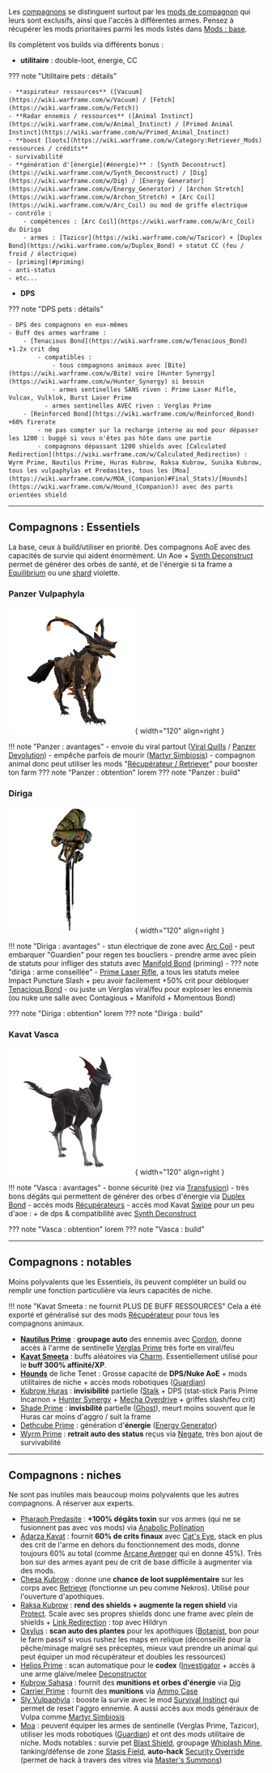 Les [compagnons](https://wiki.warframe.com/w/Companion) se distinguent surtout par les [mods de compagnon](https://wiki.warframe.com/w/Companion_Mods) qui leurs sont exclusifs, ainsi que l'accès à différentes armes. Pensez à récupérer les mods prioritaires parmi les mods listés dans [Mods : base](#mods--base).


Ils complètent vos builds via différents bonus :

- **utilitaire** : double-loot, énergie, CC

??? note "Utilitaire pets : détails"

    - **aspirateur ressources** ([Vacuum](https://wiki.warframe.com/w/Vacuum) / [Fetch](https://wiki.warframe.com/w/Fetch))
    - **Radar ennemis / ressources** ([Animal Instinct](https://wiki.warframe.com/w/Animal_Instinct) / [Primed Animal Instinct](https://wiki.warframe.com/w/Primed_Animal_Instinct)
    - **boost [loots](https://wiki.warframe.com/w/Category:Retriever_Mods) ressources / crédits**
    - survivabilité
    - **génération d'[énergie](#énergie)** : [Synth Deconstruct](https://wiki.warframe.com/w/Synth_Deconstruct) / [Dig](https://wiki.warframe.com/w/Dig) / [Energy Generator](https://wiki.warframe.com/w/Energy_Generator) / [Archon Stretch](https://wiki.warframe.com/w/Archon_Stretch) + [Arc Coil](https://wiki.warframe.com/w/Arc_Coil) ou mod de griffe electrique
    - contrôle :
        - compétences : [Arc Coil](https://wiki.warframe.com/w/Arc_Coil) du Diriga
        - armes : [Tazicor](https://wiki.warframe.com/w/Tazicor) + [Duplex Bond](https://wiki.warframe.com/w/Duplex_Bond) + statut CC (feu / froid / électrique)
    - [priming](#priming)
    - anti-status
    - etc...

- **DPS**

??? note "DPS pets : détails"

    - DPS des compagnons en eux-mêmes
    - Buff des armes warframe : 
        - [Tenacious Bond](https://wiki.warframe.com/w/Tenacious_Bond) +1.2x crit dmg
            - compatibles : 
                - tous compagnons animaux avec [Bite](https://wiki.warframe.com/w/Bite) voire [Hunter Synergy](https://wiki.warframe.com/w/Hunter_Synergy) si besoin
                - armes sentinelles SANS riven : Prime Laser Rifle, Vulcax, Vulklok, Burst Laser Prime
              - armes sentinelles AVEC riven : Verglas Prime
        - [Reinforced Bond](https://wiki.warframe.com/w/Reinforced_Bond) +60% firerate
            - ne pas compter sur la recharge interne au mod pour dépasser les 1200 : buggé si vous n'êtes pas hôte dans une partie
            - compagnons dépassant 1200 shields avec [Calculated Redirection](https://wiki.warframe.com/w/Calculated_Redirection) : Wyrm Prime, Nautilus Prime, Huras Kubrow, Raksa Kubrow, Sunika Kubrow, tous les vulpaphylas et Predasites, tous les [Moa](https://wiki.warframe.com/w/MOA_(Companion)#Final_Stats)/[Hounds](https://wiki.warframe.com/w/Hound_(Companion)) avec des parts orientées shield

-------------

## **Compagnons : Essentiels**
La base, ceux à build/utiliser en priorité. Des compagnons AoE avec des capacités de survie qui aident énormément. Un Aoe + [Synth Deconstruct](https://wiki.warframe.com/w/Synth_Deconstruct) permet de générer des orbes de santé, et de l'énergie si ta frame a [Equilibrium](https://wiki.warframe.com/w/Equilibrium) ou une [shard](https://wiki.warframe.com/w/Archon_Shard) violette.


### **Panzer Vulpaphyla** 
![Panzer Vulpaphyla](../assets/steelpath/PanzerVulpaphyla.png){ width="120" align=right }

!!! note "Panzer : avantages"
    - envoie du viral partout ([Viral Quills](https://wiki.warframe.com/w/Viral_Quills) / [Panzer Devolution](https://wiki.warframe.com/w/Panzer_Devolution))
    - empêche parfois de mourir ([Martyr Simbiosis](https://wiki.warframe.com/w/Martyr_Symbiosis))
    - compagnon animal donc peut utiliser les mods "[Récupérateur / Retriever](https://wiki.warframe.com/w/Category:Retriever_Mods)" pour booster ton farm
??? note "Panzer : obtention"
    lorem
??? note "Panzer : build"

### **Diriga**
![Diriga](../assets/steelpath/Diriga.webp){ width="120" align=right }

!!! note "Diriga : avantages"
    - stun électrique de zone avec [Arc Coil](https://wiki.warframe.com/w/Arc_Coil)
    - peut embarquer "Guardien" pour regen tes boucliers
    - prendre arme avec plein de statuts pour infliger des statuts avec [Manifold Bond](https://wiki.warframe.com/w/Manifold_Bond) (priming)
    - ??? note "diriga : arme conseillée" 
        - [Prime Laser Rifle](https://wiki.warframe.com/w/Prime_Laser_Rifle), a tous les statuts melee Impact Puncture Slash + peu avoir facilement +50% crit pour débloquer [Tenacious Bond](https://wiki.warframe.com/w/Tenacious_Bond)
        - ou juste un Verglas viral/feu pour exploser les ennemis (ou nuke une salle avec Contagious + Manifold + Momentous Bond)

??? note "Diriga : obtention"
    lorem
??? note "Diriga : build"

### **Kavat Vasca**
![Kavat Vasca](../assets/steelpath/VascaKavat.webp){ width="120" align=right }

!!! note "Vasca : avantages"
    - bonne sécurité (rez via [Transfusion](https://wiki.warframe.com/w/Transfusion))
    - très bons dégâts qui permettent de générer des orbes d'énergie via [Duplex Bond](https://wiki.warframe.com/w/Duplex_Bond)
    - accès mods [Récupérateurs](https://wiki.warframe.com/w/Category:Retriever_Mods)
    - accès mod Kavat [Swipe](https://wiki.warframe.com/w/Swipe) pour un peu d'aoe : + de dps & compatibilité avec [Synth Deconstruct](https://wiki.warframe.com/w/Synth_Deconstruct)
  
??? note "Vasca : obtention"
    lorem
??? note "Vasca : build"

-------------

## **Compagnons : notables**

Moins polyvalents que les Essentiels, ils peuvent compléter un build ou remplir une fonction particulière via leurs capacités de niche.

!!! note "Kavat Smeeta : ne fournit PLUS DE BUFF RESSOURCES"
    Cela a été exporté et généralisé sur des mods [Récupérateur](https://wiki.warframe.com/w/Category:Retriever_Mods) pour tous les compagnons animaux.

- **[Nautilus Prime](https://wiki.warframe.com/w/Nautilus/Prime)** : **groupage auto** des ennemis avec [Cordon](https://wiki.warframe.com/w/Cordon), donne accès à l'arme de sentinelle [Verglas Prime](https://wiki.warframe.com/w/Verglas_Prime) très forte en viral/feu
- **[Kavat Smeeta](https://wiki.warframe.com/w/Smeeta_Kavat)** : buffs aléatoires via [Charm](https://wiki.warframe.com/w/Charm). Essentiellement utilisé pour le **buff 300% affinité/XP**. 
- [**Hounds**](https://wiki.warframe.com/w/Hound_(Companion)) de liche Tenet : Grosse capacité de **DPS/Nuke AoE** + mods utilitaires de niche + accès mods robotiques ([Guardian](https://wiki.warframe.com/w/Guardian))
- [Kubrow Huras](https://wiki.warframe.com/w/Huras_Kubrow) : **invisibilité** partielle ([Stalk](https://wiki.warframe.com/w/Stalk) + DPS (stat-stick Paris Prime Incarnon + [Hunter Synergy](https://wiki.warframe.com/w/Hunter_Synergy) + [Mecha Overdrive](https://wiki.warframe.com/w/Mecha_Overdrive) + griffes slash/feu crit)
- [Shade Prime](https://wiki.warframe.com/w/Shade/Prime) : **invisbilité** partielle ([Ghost](https://wiki.warframe.com/w/Ghost)), meurt moins souvent que le Huras car moins d'aggro / suit la frame
- [Dethcube Prime](https://wiki.warframe.com/w/Dethcube/Prime) : génération d'**énergie** ([Energy Generator](https://wiki.warframe.com/w/Energy_Generator))
- [Wyrm Prime](https://wiki.warframe.com/w/Wyrm/Prime) : **retrait auto des status** reçus via [Negate](https://wiki.warframe.com/w/Negate), très bon ajout de survivabilité

--------------

## **Compagnons : niches**

Ne sont pas inutiles mais beaucoup moins polyvalents que les autres compagnons. A réserver aux experts.

- [Pharaoh Predasite](https://wiki.warframe.com/w/Pharaoh_Predasite) : **+100% dégâts toxin** sur vos armes (qui ne se fusionnent pas avec vos mods) via [Anabolic Pollination](https://wiki.warframe.com/w/Anabolic_Pollination)
- [Adarza Kavat](https://wiki.warframe.com/w/Adarza_Kavat) : fournit **60% de crits finaux** avec [Cat's Eye](https://wiki.warframe.com/w/Cat%27s_Eye), stack en plus des crit de l'arme en dehors du fonctionnement des mods, donne toujours 60% au total (comme [Arcane Avenger](https://wiki.warframe.com/w/Arcane_Avenger) qui en donne 45%). Très bon sur des armes ayant peu de crit de base difficile à augmenter via des mods.
- [Chesa Kubrow](https://wiki.warframe.com/w/Chesa_Kubrow) : donne une **chance de loot supplémentaire** sur les corps avec [Retrieve](https://wiki.warframe.com/w/Retrieve) (fonctionne un peu comme Nekros). Utilisé pour l'ouverture d'apothiques.
- [Raksa Kubrow](https://wiki.warframe.com/w/Raksa_Kubrow) : **rend des shields + augmente la regen shield** via [Protect](https://wiki.warframe.com/w/Protect). Scale avec ses propres shields donc une frame avec plein de shields + [Link Redirection](https://wiki.warframe.com/w/Link_Redirection) : top avec Hildryn
- [Oxylus](https://wiki.warframe.com/w/Oxylus) : **scan auto des plantes** pour les apothiques ([Botanist](https://wiki.warframe.com/w/Botanist), bon pour le farm passif si vous rushez les maps en relique (déconseillé pour la pêche/minage malgré ses préceptes, mieux vaut prendre un animal qui peut équiper un mod récupérateur et doubles les ressources)
- [Helios Prime](https://wiki.warframe.com/w/Helios/Prime) : scan automatique pour le **codex** ([Investigator](https://wiki.warframe.com/w/Investigator) + accès à une arme glaive/melee [Deconstructor](https://wiki.warframe.com/w/Deconstructor)
- [Kubrow Sahasa](https://wiki.warframe.com/w/Sahasa_Kubrow) : fournit des **munitions et orbes d'énergie** via [Dig](https://wiki.warframe.com/w/Dig)
- [Carrier Prime](https://wiki.warframe.com/w/Carrier/Prime) : fournit des **munitions** via [Ammo Case](https://wiki.warframe.com/w/Ammo_Case)
- [Sly Vulpaphyla](https://wiki.warframe.com/w/Sly_Vulpaphyla) : booste la survie avec le mod [Survival Instinct](https://wiki.warframe.com/w/Sly_Vulpaphyla) qui permet de reset l'aggro ennemie. A aussi accès aux mods généraux de Vulpa comme [Martyr Simbiosis](https://wiki.warframe.com/w/Martyr_Symbiosis)
- [Moa](https://wiki.warframe.com/w/MOA_(Companion)) : peuvent équiper les armes de sentinelle (Verglas Prime, Tazicor), utiliser les mods robotiques ([Guardian](https://wiki.warframe.com/w/Guardian)) et ont des mods utilitaire de niche. Mods notables : survie pet [Blast Shield](https://wiki.warframe.com/w/Blast_Shield), groupage [Whiplash Mine](https://wiki.warframe.com/w/Whiplash_Mine), tanking/défense de zone [Stasis Field](https://wiki.warframe.com/w/Stasis_Field), **auto-hack** [Security Override](https://wiki.warframe.com/w/Security_Override) (permet de hack à travers des vitres via [Master's Summons](https://wiki.warframe.com/w/Master%27s_Summons))
